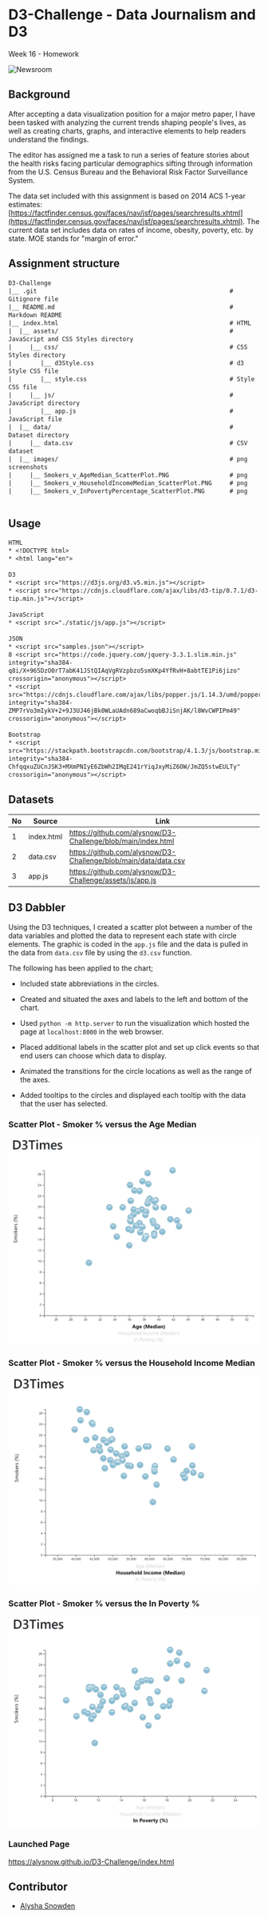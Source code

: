 # D3-Challenge - Data Journalism and D3
Week 16 - Homework

![Newsroom](https://media.giphy.com/media/v2xIous7mnEYg/giphy.gif)

## Background

After accepting a data visualization position for a major metro paper, I have been tasked with analyzing the current trends shaping people's lives, as well as creating charts, graphs, and interactive elements to help readers understand the findings.

The editor has assigned me a task to run a series of feature stories about the health risks facing particular demographics sifting through information from the U.S. Census Bureau and the Behavioral Risk Factor Surveillance System.

The data set included with this assignment is based on 2014 ACS 1-year estimates: [https://factfinder.census.gov/faces/nav/jsf/pages/searchresults.xhtml](https://factfinder.census.gov/faces/nav/jsf/pages/searchresults.xhtml). The current data set includes data on rates of income, obesity, poverty, etc. by state. MOE stands for "margin of error."

## Assignment structure
```
D3-Challenge
|__ .git                                                      # Gitignore file
|__ README.md                                                 # Markdown README
|__ index.html                                                # HTML
|  |__ assets/                                                # JavaScript and CSS Styles directory
|     |__ css/                                                # CSS Styles directory
|        |__ d3Style.css                                      # d3 Style CSS file
|        |__ style.css                                        # Style CSS file
|     |__ js/                                                 # JavaScript directory
|        |__ app.js                                           # JavaScript file
|  |__ data/                                                  # Dataset directory
|     |__ data.csv                                            # CSV dataset
|  |__ images/                                                # png screenshots
|     |__ Smokers_v_AgeMedian_ScatterPlot.PNG                 # png
|     |__ Smokers_v_HouseholdIncomeMedian_ScatterPlot.PNG     # png
|     |__ Smokers_v_InPovertyPercentage_ScatterPlot.PNG       # png


```

## Usage

```
HTML
* <!DOCTYPE html>
* <html lang="en">

D3
* <script src="https://d3js.org/d3.v5.min.js"></script>
* <script src="https://cdnjs.cloudflare.com/ajax/libs/d3-tip/0.7.1/d3-tip.min.js"></script>

JavaScript
* <script src="./static/js/app.js"></script>

JSON
* <script src="samples.json"></script>
8 <script src="https://code.jquery.com/jquery-3.3.1.slim.min.js" integrity="sha384-q8i/X+965DzO0rT7abK41JStQIAqVgRVzpbzo5smXKp4YfRvH+8abtTE1Pi6jizo" crossorigin="anonymous"></script>
* <script src="https://cdnjs.cloudflare.com/ajax/libs/popper.js/1.14.3/umd/popper.min.js" integrity="sha384-ZMP7rVo3mIykV+2+9J3UJ46jBk0WLaUAdn689aCwoqbBJiSnjAK/l8WvCWPIPm49" crossorigin="anonymous"></script>
  
Bootstrap
* <script src="https://stackpath.bootstrapcdn.com/bootstrap/4.1.3/js/bootstrap.min.js" integrity="sha384-ChfqqxuZUCnJSK3+MXmPNIyE6ZbWh2IMqE241rYiqJxyMiZ6OW/JmZQ5stwEULTy" crossorigin="anonymous"></script>

```

## Datasets 

|No|Source|Link|
|-|-|-|
|1|index.html|https://github.com/alysnow/D3-Challenge/blob/main/index.html|
|2|data.csv|https://github.com/alysnow/D3-Challenge/blob/main/data/data.csv|
|3|app.js|https://github.com/alysnow/D3-Challenge/assets/js/app.js|


## D3 Dabbler

Using the D3 techniques, I created a scatter plot between a number of the data variables and plotted the data to represent each state with circle elements. The graphic is coded in the `app.js` file and the data is pulled in the data from `data.csv` file by using the `d3.csv` function.

The following has been applied to the chart;

* Included state abbreviations in the circles.

* Created and situated the axes and labels to the left and bottom of the chart.

* Used `python -m http.server` to run the visualization which hosted the page at `localhost:8000` in the web browser.

* Placed additional labels in the scatter plot and set up click events so that end users can choose which data to display. 

* Animated the transitions for the circle locations as well as the range of the axes.

* Added tooltips to the circles and displayed each tooltip with the data that the user has selected.


### Scatter Plot - Smoker % versus the Age Median

![Smokers_v_AgeMedian_ScatterPlot.PNG](images/Smokers_v_AgeMedian_ScatterPlot.PNG)


### Scatter Plot - Smoker % versus the Household Income Median

![Smokers_v_HouseholdIncomeMedian_ScatterPlot.PNG ](images/Smokers_v_HouseholdIncomeMedian_ScatterPlot.PNG )


### Scatter Plot - Smoker % versus the In Poverty %

![Smokers_v_InPovertyPercentage_ScatterPlot.PNG](images/Smokers_v_InPovertyPercentage_ScatterPlot.PNG)


### Launched Page

https://alysnow.github.io/D3-Challenge/index.html


## Contributor
- [Alysha Snowden](https://github.com/alysnow)


